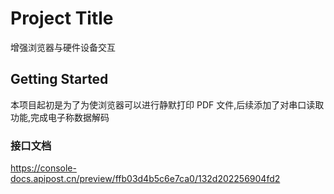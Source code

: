 # Project Title

增强浏览器与硬件设备交互

## Getting Started

本项目起初是为了为使浏览器可以进行静默打印 PDF 文件,后续添加了对串口读取功能,完成电子称数据解码

### 接口文档
https://console-docs.apipost.cn/preview/ffb03d4b5c6e7ca0/132d202256904fd2